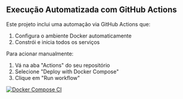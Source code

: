 ## Execução Automatizada com GitHub Actions

Este projeto inclui uma automação via GitHub Actions que:

1. Configura o ambiente Docker automaticamente
2. Constrói e inicia todos os serviços

Para acionar manualmente:

1. Vá na aba "Actions" do seu repositório
2. Selecione "Deploy with Docker Compose"
3. Clique em "Run workflow"

[![Docker Compose CI](https://github.com/carloshchavesjr/teachpost/actions/workflows/docker-compose.yml/badge.svg)](https://github.com/carloshchavesjr/teachpost/actions/workflows/docker-compose.yml)